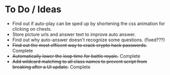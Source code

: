 # To Do / Ideas

- Find out if auto-play can be sped up by shortening the css animation for clicking on chests.
- Store picture urls and answer text to improve auto answer.
- Find out why auto-answer doesn't recognize some questions. (fixed???)
- ~~Find out the most efficent way to crack crypto hack passwords.~~ Complete
- ~~Automatically lower the loop time for battle royale.~~ Complete
- ~~Add wildcard matching to all class names to prevent script from breaking after a UI update.~~ Complete